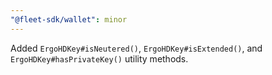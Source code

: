 ```yaml
---
"@fleet-sdk/wallet": minor
---
```


Added `ErgoHDKey#isNeutered()`, `ErgoHDKey#isExtended()`, and `ErgoHDKey#hasPrivateKey()` utility methods.
